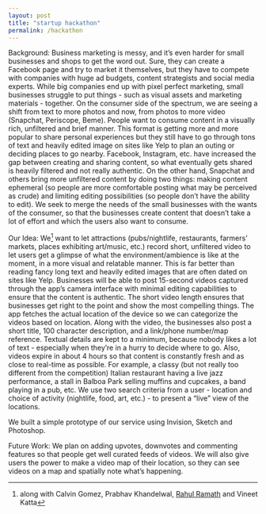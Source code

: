```yaml
---
layout: post
title: "startup hackathon"
permalink: /hackathon
---
```


Background: Business marketing is messy, and it’s even harder for small businesses and shops to get the word out. Sure, they can create a Facebook page and try to market it themselves, but they have to compete with companies with huge ad budgets, content strategists and social media experts. While big companies end up with pixel perfect marketing, small businesses struggle to put things - such as visual assets and marketing materials - together. On the consumer side of the spectrum, we are seeing a shift from text to more photos and now, from photos to more video (Snapchat, Periscope, Beme). People want to consume content in a visually rich, unfiltered and brief manner. This format is getting more and more popular to share personal experiences but they still have to go through tons of text and heavily edited image on sites like Yelp to plan an outing or deciding places to go nearby. Facebook, Instagram, etc. have increased the gap between creating and sharing content, so what eventually gets shared is heavily filtered and not really authentic. On the other hand, Snapchat and others bring more unfiltered content by doing two things: making content ephemeral (so people are more comfortable posting what may be perceived as crude) and limiting editing possibilities (so people don’t have the ability to edit). We seek to merge the needs of the small businesses with the wants of the consumer, so that the businesses create content that doesn’t take a lot of effort and which the users also want to consume.

Our Idea: We[^1] want to let attractions (pubs/nightlife, restaurants, farmers’ markets, places exhibiting art/music, etc.) record short, unfiltered video to let users get a glimpse of what the environment/ambience is like at the moment, in a more visual and relatable manner. This is far better than reading fancy long text and heavily edited images that are often dated on sites like Yelp. Businesses will be able to post 15-second videos captured through the app’s camera interface with minimal editing capabilities to ensure that the content is authentic. The short video length ensures that businesses get right to the point and show the most compelling things. The app fetches the actual location of the device so we can categorize the videos based on location. Along with the video, the businesses also post a short title, 100 character description, and a link/phone number/map reference. Textual details are kept to a minimum, because nobody likes a lot of text - especially when they’re in a hurry to decide where to go. Also, videos expire in about 4 hours so that content is constantly fresh and as close to real-time as possible. For example, a classy (but not really too different from the competition) Italian restaurant having a live jazz performance, a stall in Balboa Park selling muffins and cupcakes, a band playing in a pub, etc. We use two search criteria from a user - location and choice of activity (nightlife, food, art, etc.) - to present a “live” view of the locations.

We built a simple prototype of our service using Invision, Sketch and Photoshop.

Future Work: We plan on adding upvotes, downvotes and commenting features so that people get well curated feeds of videos. We will also give users the power to make a video map of their location, so they can see videos on a map and spatially note what’s happening.

[^1]: along with Calvin Gomez, Prabhav Khandelwal, [Rahul Ramath](http://www.rahulramath.com) and Vineet Katta
